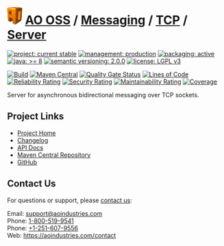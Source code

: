 # [<img src="ao-logo.png" alt="AO Logo" width="35" height="40">](https://github.com/ao-apps) [AO OSS](https://github.com/ao-apps/ao-oss) / [Messaging](https://github.com/ao-apps/ao-messaging) / [TCP](https://github.com/ao-apps/ao-messaging-tcp) / [Server](https://github.com/ao-apps/ao-messaging-tcp-server)

[![project: current stable](https://oss.aoapps.com/ao-badges/project-current-stable.svg)](https://aoindustries.com/life-cycle#project-current-stable)
[![management: production](https://oss.aoapps.com/ao-badges/management-production.svg)](https://aoindustries.com/life-cycle#management-production)
[![packaging: active](https://oss.aoapps.com/ao-badges/packaging-active.svg)](https://aoindustries.com/life-cycle#packaging-active)  
[![java: &gt;= 8](https://oss.aoapps.com/ao-badges/java-8.svg)](https://docs.oracle.com/javase/8/)
[![semantic versioning: 2.0.0](https://oss.aoapps.com/ao-badges/semver-2.0.0.svg)](http://semver.org/spec/v2.0.0.html)
[![license: LGPL v3](https://oss.aoapps.com/ao-badges/license-lgpl-3.0.svg)](https://www.gnu.org/licenses/lgpl-3.0)

[![Build](https://github.com/ao-apps/ao-messaging-tcp-server/workflows/Build/badge.svg?branch=master)](https://github.com/ao-apps/ao-messaging-tcp-server/actions?query=workflow%3ABuild)
[![Maven Central](https://maven-badges.herokuapp.com/maven-central/com.aoapps/ao-messaging-tcp-server/badge.svg)](https://maven-badges.herokuapp.com/maven-central/com.aoapps/ao-messaging-tcp-server)
[![Quality Gate Status](https://sonarcloud.io/api/project_badges/measure?branch=master&project=com.aoapps%3Aao-messaging-tcp-server&metric=alert_status)](https://sonarcloud.io/dashboard?branch=master&id=com.aoapps%3Aao-messaging-tcp-server)
[![Lines of Code](https://sonarcloud.io/api/project_badges/measure?branch=master&project=com.aoapps%3Aao-messaging-tcp-server&metric=ncloc)](https://sonarcloud.io/component_measures?branch=master&id=com.aoapps%3Aao-messaging-tcp-server&metric=ncloc)  
[![Reliability Rating](https://sonarcloud.io/api/project_badges/measure?branch=master&project=com.aoapps%3Aao-messaging-tcp-server&metric=reliability_rating)](https://sonarcloud.io/component_measures?branch=master&id=com.aoapps%3Aao-messaging-tcp-server&metric=Reliability)
[![Security Rating](https://sonarcloud.io/api/project_badges/measure?branch=master&project=com.aoapps%3Aao-messaging-tcp-server&metric=security_rating)](https://sonarcloud.io/component_measures?branch=master&id=com.aoapps%3Aao-messaging-tcp-server&metric=Security)
[![Maintainability Rating](https://sonarcloud.io/api/project_badges/measure?branch=master&project=com.aoapps%3Aao-messaging-tcp-server&metric=sqale_rating)](https://sonarcloud.io/component_measures?branch=master&id=com.aoapps%3Aao-messaging-tcp-server&metric=Maintainability)
[![Coverage](https://sonarcloud.io/api/project_badges/measure?branch=master&project=com.aoapps%3Aao-messaging-tcp-server&metric=coverage)](https://sonarcloud.io/component_measures?branch=master&id=com.aoapps%3Aao-messaging-tcp-server&metric=Coverage)

Server for asynchronous bidirectional messaging over TCP sockets.

## Project Links
* [Project Home](https://oss.aoapps.com/messaging/tcp/server/)
* [Changelog](https://oss.aoapps.com/messaging/tcp/server/changelog)
* [API Docs](https://oss.aoapps.com/messaging/tcp/server/apidocs/)
* [Maven Central Repository](https://central.sonatype.com/search?namespace=com.aoapps&q=a%3Aao-messaging-tcp-server)
* [GitHub](https://github.com/ao-apps/ao-messaging-tcp-server)

## Contact Us
For questions or support, please [contact us](https://aoindustries.com/contact):

Email: [support@aoindustries.com](mailto:support@aoindustries.com)  
Phone: [1-800-519-9541](tel:1-800-519-9541)  
Phone: [+1-251-607-9556](tel:+1-251-607-9556)  
Web: https://aoindustries.com/contact
